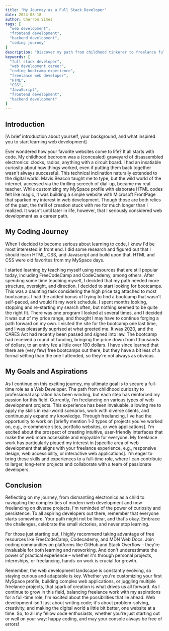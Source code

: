 ```yaml
---
title: "My Journey as a Full Stack Developer"
date: 2024-08-18
author: Cherron Simes
tags: [
  "web development",
  "frontend development",
  "backend development",
  "coding journey"
]
description: "Discover my path from childhood tinkerer to freelance full stack web developer."
keywords: [
  "full stack developer",
  "web development career",
  "coding bootcamp experience",
  "freelance web developer",
  "HTML",
  "CSS",
  "JavaScript",
  "frontend development",
  "backend development"
]
---
```


## Introduction

[A brief introduction about yourself, your background, and what inspired you to start learning web development]

Ever wondered how your favorite websites come to life? It all starts with code.  My childhood bedroom was a (concealed) graveyard of disassembled electronics: clocks, radios, anything with a circuit board. I had an insatiable curiosity about how things worked, even if putting them back together wasn't always successful.  This technical inclination naturally extended to the digital world. Mavis Beacon taught me to type, but the wild world of the internet, accessed via the thrilling screech of dial-up, became my real teacher. While customizing my MySpace profile with elaborate HTML codes felt like magic, it was building a simple website with Microsoft FrontPage that sparked my interest in web development. Though those are both relics of the past, the thrill of creation stuck with me for much longer than I realized. It wasn't until later in life, however, that I seriously considered web development as a career path.

## My Coding Journey

When I decided to become serious about learning to code, I knew I'd be most interested in front end. I did some research and figured out that I should learn HTML, CSS, and Javascript and build upon that. HTML and CSS were old favorites from my MySpace days. 

I started learning by teaching myself using resources that are still popular today, including FreeCodeCamp and CodeCademy, among others. After spending some time teaching myself, I decided that my path needed more structure, oversight, and direction. I decided to start looking for bootcamps. This was a daunting task considering the high price tag attached to most bootcamps. I had the added bonus of trying to find a bootcamp that wasn't self-paced, and would fit my work schedule. I spent months looking, stopping and re-starting my search often, but nothing seemed to be quite the right fit. There was one program I looked at several times, and I decided it was out of my price range, and thought I may have to continue forging a path forward on my own. I visited the site for the bootcamp one last time, and I was pleasantly suprised at what greeted me. It was 2020, and the CARES Act had recently been passed and signed into law. The bootcamp had received a round of funding, bringing the price down from tthousands of dollars, to an entry fee a little over 100 dollars. I have since learned that there are (very few) free bootcamps out there, but they have a bit less of a formal setting than the one I attended, so they're not always as obvious.


## My Goals and Aspirations

As I continue on this exciting journey, my ultimate goal is to secure a full-time role as a Web Developer. The path from childhood curiosity to professional aspiration has been winding, but each step has reinforced my passion for this field.
Currently, I'm freelancing on various types of web development projects. This experience has been invaluable, allowing me to apply my skills in real-world scenarios, work with diverse clients, and continuously expand my knowledge. Through freelancing, I've had the opportunity to work on [briefly mention 1-2 types of projects you've worked on, e.g., e-commerce sites, portfolio websites, or web applications].
I'm excited about the prospect of creating intuitive, user-friendly interfaces that make the web more accessible and enjoyable for everyone. My freelance work has particularly piqued my interest in [specific area of web development that aligns with your freelance experience, e.g., responsive design, web accessibility, or interactive web applications]. I'm eager to bring these skills and experiences to a full-time role, where I can contribute to larger, long-term projects and collaborate with a team of passionate developers.

## Conclusion

Reflecting on my journey, from dismantling electronics as a child to navigating the complexities of modern web development and now freelancing on diverse projects, I'm reminded of the power of curiosity and persistence. To all aspiring developers out there, remember that everyone starts somewhere. Your path might not be linear, and that's okay. Embrace the challenges, celebrate the small victories, and never stop learning.

For those just starting out, I highly recommend taking advantage of free resources like FreeCodeCamp, Codecademy, and MDN Web Docs. Join coding communities on platforms like GitHub and Stack Overflow – they're invaluable for both learning and networking. And don't underestimate the power of practical experience – whether it's through personal projects, internships, or freelancing, hands-on work is crucial for growth.

Remember, the web development landscape is constantly evolving, so staying curious and adaptable is key. Whether you're customizing your first MySpace profile, building complex web applications, or juggling multiple freelance projects, that spark of creation is what drives us all forward.
As I continue to grow in this field, balancing freelance work with my aspirations for a full-time role, I'm excited about the possibilities that lie ahead. Web development isn't just about writing code; it's about problem-solving, creativity, and making the digital world a little bit better, one website at a time.
So, to all my fellow code enthusiasts, whether you're just starting out or well on your way: happy coding, and may your console always be free of errors!
